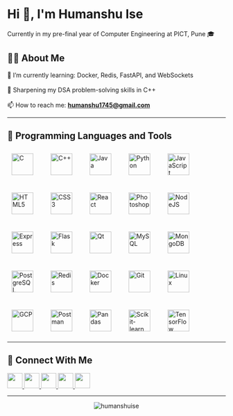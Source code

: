 <h1 align="left">Hi 👋, I'm Humanshu Ise</h1>
<p align="left">Currently in my pre-final year of Computer Engineering at PICT, Pune 🎓</p>

###

<h2 align="left">👨‍💻 About Me</h2>

<p align="left">
🌱 I’m currently learning: Docker, Redis, FastAPI, and WebSockets<br><br>
🧠 Sharpening my DSA problem-solving skills in C++<br><br>
📫 How to reach me: <strong><a href="mailto:humanshu1745@gmail.com">humanshu1745@gmail.com</a>
</strong>
</p>

---

<h2 align="left">🧰 Programming Languages and Tools</h2>

<div align="left" style="display: flex; flex-wrap: wrap; gap: 20px;">

  <!-- Languages -->
  <img src="https://cdn.jsdelivr.net/gh/devicons/devicon/icons/c/c-original.svg" height="50" alt="C" style="margin: 10px;" />
  <img src="https://cdn.jsdelivr.net/gh/devicons/devicon/icons/cplusplus/cplusplus-original.svg" height="50" alt="C++" style="margin: 10px;" />
  <img src="https://cdn.jsdelivr.net/gh/devicons/devicon/icons/java/java-original.svg" height="50" alt="Java" style="margin: 10px;" />
  <img src="https://cdn.jsdelivr.net/gh/devicons/devicon/icons/python/python-original.svg" height="50" alt="Python" style="margin: 10px;" />
  <img src="https://cdn.jsdelivr.net/gh/devicons/devicon/icons/javascript/javascript-original.svg" height="50" alt="JavaScript" style="margin: 10px;" />

  <!-- Frontend -->
  <img src="https://cdn.jsdelivr.net/gh/devicons/devicon/icons/html5/html5-original.svg" height="50" alt="HTML5" style="margin: 10px;" />
  <img src="https://cdn.jsdelivr.net/gh/devicons/devicon/icons/css3/css3-original.svg" height="50" alt="CSS3" style="margin: 10px;" />
  <img src="https://cdn.jsdelivr.net/gh/devicons/devicon/icons/react/react-original.svg" height="50" alt="React" style="margin: 10px;" />
  <img src="https://cdn.jsdelivr.net/gh/devicons/devicon/icons/photoshop/photoshop-line.svg" height="50" alt="Photoshop" style="margin: 10px;" />

  <!-- Backend -->
  <img src="https://cdn.jsdelivr.net/gh/devicons/devicon/icons/nodejs/nodejs-original.svg" height="50" alt="NodeJS" style="margin: 10px;" />
  <img src="https://cdn.jsdelivr.net/gh/devicons/devicon/icons/express/express-original.svg" height="50" alt="Express" style="margin: 10px;" />
  <img src="https://cdn.jsdelivr.net/gh/devicons/devicon/icons/flask/flask-original.svg" height="50" alt="Flask" style="margin: 10px;" />
  <img src="https://upload.wikimedia.org/wikipedia/commons/0/0b/Qt_logo_2016.svg" height="50" alt="Qt" style="margin: 10px;" />

  <!-- Databases -->
  <img src="https://cdn.jsdelivr.net/gh/devicons/devicon/icons/mysql/mysql-original.svg" height="50" alt="MySQL" style="margin: 10px;" />
  <img src="https://cdn.jsdelivr.net/gh/devicons/devicon/icons/mongodb/mongodb-original.svg" height="50" alt="MongoDB" style="margin: 10px;" />
  <img src="https://cdn.jsdelivr.net/gh/devicons/devicon/icons/postgresql/postgresql-original.svg" height="50" alt="PostgreSQL" style="margin: 10px;" />
  <img src="https://cdn.jsdelivr.net/gh/devicons/devicon/icons/redis/redis-original.svg" height="50" alt="Redis" style="margin: 10px;" />

  <!-- Tools -->
  <img src="https://cdn.jsdelivr.net/gh/devicons/devicon/icons/docker/docker-original.svg" height="50" alt="Docker" style="margin: 10px;" />
  <img src="https://cdn.jsdelivr.net/gh/devicons/devicon/icons/git/git-original.svg" height="50" alt="Git" style="margin: 10px;" />
  <img src="https://cdn.jsdelivr.net/gh/devicons/devicon/icons/linux/linux-original.svg" height="50" alt="Linux" style="margin: 10px;" />
  <img src="https://www.vectorlogo.zone/logos/google_cloud/google_cloud-icon.svg" height="50" alt="GCP" style="margin: 10px;" />
  <img src="https://www.vectorlogo.zone/logos/getpostman/getpostman-icon.svg" height="50" alt="Postman" style="margin: 10px;" />

  <!-- ML -->
  <img src="https://cdn.jsdelivr.net/gh/devicons/devicon/icons/pandas/pandas-original.svg" height="50" alt="Pandas" style="margin: 10px;" />
  <img src="https://upload.wikimedia.org/wikipedia/commons/0/05/Scikit_learn_logo_small.svg" height="50" alt="Scikit-learn" style="margin: 10px;" />
  <img src="https://cdn.jsdelivr.net/gh/devicons/devicon/icons/tensorflow/tensorflow-original.svg" height="50" alt="TensorFlow" style="margin: 10px;" />
</div>

---

<h2 align="left">🤝 Connect With Me</h2>

<p align="left">
  <a href="https://twitter.com/bithumanshu" target="_blank">
    <img src="https://img.shields.io/static/v1?message=Twitter&logo=twitter&label=&color=1DA1F2&logoColor=white&labelColor=&style=for-the-badge" height="35" />
  </a>
  <a href="https://linkedin.com/in/humanshu-ise" target="_blank">
    <img src="https://img.shields.io/static/v1?message=LinkedIn&logo=linkedin&label=&color=0077B5&logoColor=white&labelColor=&style=for-the-badge" height="35" />
  </a>
  <a href="https://www.codechef.com/users/whomanshu" target="_blank">
    <img src="https://img.shields.io/static/v1?message=CodeChef&logo=codechef&label=&color=5B4638&logoColor=white&labelColor=&style=for-the-badge" height="35" />
  </a>
  <a href="https://codeforces.com/profile/humanshui" target="_blank">
    <img src="https://img.shields.io/static/v1?message=Codeforces&logo=codeforces&label=&color=1F8ACB&logoColor=white&labelColor=&style=for-the-badge" height="35" />
  </a>
  <a href="https://www.leetcode.com/humanshuise" target="_blank">
    <img src="https://img.shields.io/static/v1?message=LeetCode&logo=leetcode&label=&color=FFA116&logoColor=white&labelColor=&style=for-the-badge" height="35" />
  </a>
</p>

---

<div align="center">
  <img src="https://komarev.com/ghpvc/?username=humanshuise&label=Profile%20views&color=0e75b6&style=flat" alt="humanshuise" />
</div>

